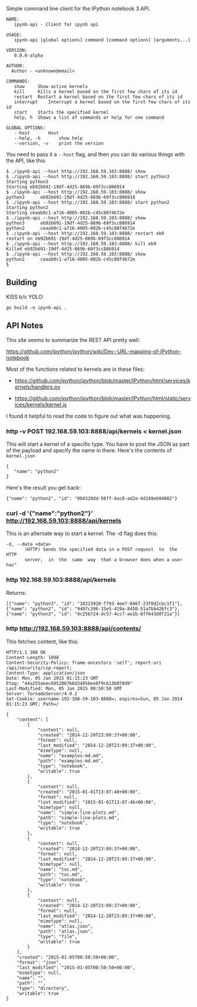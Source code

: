 Simple command line client for the IPython notebook 3 API.  

```
NAME:
   ipynb-api - Client for ipynb api

USAGE:
   ipynb-api [global options] command [command options] [arguments...]

VERSION:
   0.0.0-alpha

AUTHOR:
  Author - <unknown@email>

COMMANDS:
   show		Show active kernels
   kill		Kills a kernel based on the first few chars of its id
   restart	Restart a kernel based on the first few chars of its id
   interrupt	Interrupt a kernel based on the first few chars of its id
   start	Starts the specified kernel
   help, h	Shows a list of commands or help for one command
   
GLOBAL OPTIONS:
   --host 		Host
   --help, -h		show help
   --version, -v	print the version
```


You need to pass it a `--host` flag, and then you can do various things with the API, like this:


```console
$ ./ipynb-api --host http://192.168.59.103:8888/ show
$ ./ipynb-api --host http://192.168.59.103:8888/ start python3
Starting python3
Starting eb92b691-19df-4d25-869b-69f3cc886914
$ ./ipynb-api --host http://192.168.59.103:8888/ show
python3 	 eb92b691-19df-4d25-869b-69f3cc886914 
$ ./ipynb-api --host http://192.168.59.103:8888/ start python2
Starting python2
Starting ceaab0c1-a716-4005-802b-c45c80f4b72e
$ ./ipynb-api --host http://192.168.59.103:8888/ show
python3 	 eb92b691-19df-4d25-869b-69f3cc886914 
python2 	 ceaab0c1-a716-4005-802b-c45c80f4b72e 
$ ./ipynb-api --host http://192.168.59.103:8888/ restart eb9
restart on eb92b691-19df-4d25-869b-69f3cc886914
$ ./ipynb-api --host http://192.168.59.103:8888/ kill eb9
Killed eb92b691-19df-4d25-869b-69f3cc886914
$ ./ipynb-api --host http://192.168.59.103:8888/ show
python2 	 ceaab0c1-a716-4005-802b-c45c80f4b72e 
$
```

## Building

KISS b/c YOLO:

```
go build -o ipynb-api .
```

## API Notes

This site seems to summarize the REST API pretty well:

https://github.com/ipython/ipython/wiki/Dev:-URL-mapping-of-IPython-notebook

Most of the functions related to kernels are in these files:

* https://github.com/ipython/ipython/blob/master/IPython/html/services/kernels/handlers.py

* https://github.com/ipython/ipython/blob/master/IPython/html/static/services/kernels/kernel.js

I found it helpful to read the code to figure out what was happening.


### http -v POST 192.168.59.103:8888/api/kernels < kernel.json 

This will start a kernel of a specific type.  You have to post the JSON as part of the payload and specify the name in there.  Here's the contents of `kernel.json`

```
{
   "name": "python2"
}
```

Here's the result you get back:

```
{"name": "python2", "id": "0b4328dd-56ff-4ac8-ad2e-4d149eb04802"}
```


### curl -d '{"name":"python2"}' http://192.168.59.103:8888/api/kernels

This is an alternate way to start a kernel.  The -d flag does this:

```
-d, --data <data>
       (HTTP) Sends the specified data in a POST request  to  the  HTTP
       server,  in  the  same  way  that a browser does when a user has"
```

### http 192.168.59.103:8888/api/kernels

Returns:

```
[{"name": "python3", "id": "18323920-f793-4ee7-846f-23f0d2cbc1f1"}, {"name": "python2", "id": "9497c396-15e5-419a-8450-51a7bb426fc3"}, {"name": "python3", "id": "dc25b724-dc57-4cc7-ae1b-8ff643d0f21a"}]
```


### http http://192.168.59.103:8888/api/contents/

This fetches content, like this:

```
HTTP/1.1 200 OK
Content-Length: 1098
Content-Security-Policy: frame-ancestors 'self'; report-uri /api/security/csp-report;
Content-Type: application/json
Date: Mon, 05 Jan 2015 01:15:23 GMT
Etag: "44a255aeec6952867b6d3495bee8f9cb13b070d9"
Last-Modified: Mon, 05 Jan 2015 00:50:50 GMT
Server: TornadoServer/4.0.2
Set-Cookie: username-192-168-59-103-8888=; expires=Sun, 05 Jan 2014 01:15:23 GMT; Path=/

{
    "content": [
        {
            "content": null, 
            "created": "2014-12-20T23:09:37+00:00", 
            "format": null, 
            "last_modified": "2014-12-20T23:09:37+00:00", 
            "mimetype": null, 
            "name": "examples-md.md", 
            "path": "examples-md.md", 
            "type": "notebook", 
            "writable": true
        }, 
        {
            "content": null, 
            "created": "2015-01-01T13:07:48+00:00", 
            "format": null, 
            "last_modified": "2015-01-01T13:07:46+00:00", 
            "mimetype": null, 
            "name": "simple-line-plots.md", 
            "path": "simple-line-plots.md", 
            "type": "notebook", 
            "writable": true
        }, 
        {
            "content": null, 
            "created": "2014-12-20T23:09:37+00:00", 
            "format": null, 
            "last_modified": "2014-12-20T23:09:37+00:00", 
            "mimetype": null, 
            "name": "toc.md", 
            "path": "toc.md", 
            "type": "notebook", 
            "writable": true
        }, 
        {
            "content": null, 
            "created": "2014-12-20T23:09:37+00:00", 
            "format": null, 
            "last_modified": "2014-12-20T23:09:37+00:00", 
            "mimetype": null, 
            "name": "atlas.json", 
            "path": "atlas.json", 
            "type": "file", 
            "writable": true
        }
    ], 
    "created": "2015-01-05T00:50:50+00:00", 
    "format": "json", 
    "last_modified": "2015-01-05T00:50:50+00:00", 
    "mimetype": null, 
    "name": "", 
    "path": "", 
    "type": "directory", 
    "writable": true
}
```


